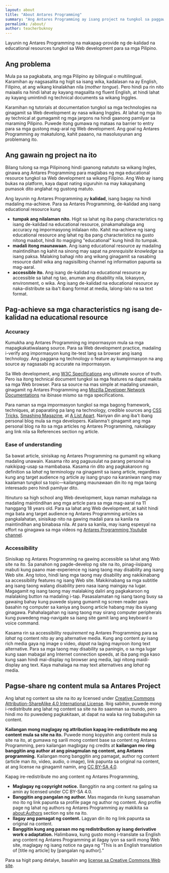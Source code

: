 ```yaml
---
layout: about
title: "About Antares Programming"
summary: "Ang Antares Programming ay isang project na tungkol sa paggawa ng high quality Web development resources para sa mga Pilipino."
permalink: /about/
author: teacherbuknoy
---
```


Layunin ng Antares Programming na makapag-provide ng de-kalidad na educational resources tungkol sa Web development para sa mga Pilipino.

## Ang problema

Mula pa sa pagkabata, ang mga Pilipino ay bilingual o multilingual. Karamihan ay nagsasalita ng higit sa isang wika, kadalasan na ay English, Filipino, at ang wikang kinalakhan nila (<i>mother tongue</i>). Pero hindi pa rin nito maiaalis na hindi lahat ay kayang magsalita ng fluent English, at hindi lahat ay kayang umintindi ng technical documents sa wikang Inggles.

Karamihan ng tutorials at documentation tungkol sa mga technologies na ginagamit sa Web development ay nasa wikang Inggles. At lahat ng mga ito ay technical at gumagamit ng mga jargons na hindi gaanong pamilyar sa maraming Pilipino. Puwede itong gumawa ng mataas na barrier to entry para sa mga gustong mag-aral ng Web development. Ang goal ng Antares Programming ay makatulong, kahit paaano, na masolusyunan ang problemang ito.

## Ang gawain ng project na ito

Bilang tulong sa mga Pilipinong hindi gaanong natututo sa wikang Ingles, ginawa ang Antares Programming para maglabas ng mga educational resource tungkol sa Web development sa wikang Filipino. Ang Web ay isang bukas na platform, kaya dapat nating siguruhin na may kakayahang pumasok dito anglahat ng gustong matuto.

Ang layunin ng Antares Programming ay <b>kalidad</b>, isang bagay na hindi madaling ma-achieve. Para sa Antares Programming, de-kalidad ang isang educational resource kung
- <b>tumpak ang nilalaman nito.</b> Higit sa lahat ng iba pang characteristics ng isang de-kalidad na educational resource, pinakamahalaga ang accuracy ng impormasyong inilalaan nito. Kahit ma-achieve ng isang educational resource ang lahat ng iba pang characteristics na gusto nitong maabot, hindi ito magiging "educational" kung hindi ito tumpak.
- <b>madali itong maunawaan.</b> Ang isang educational resource ay madaling maintindihan ng kahit na sinong may sapat na <i>prerequisite knowledge</i> sa isang paksa. Malaking bahagi nito ang wikang ginagamit sa nasabing resource dahil wika ang nagsisilbing channel ng information papunta sa mag-aaral.
- <b>accessible ito.</b> Ang isang de-kalidad na educational resource ay accessible sa lahat ng tao, anuman ang disability nila, lokasyon, environment, o wika. Ang isang de-kalidad na educational resource ay naka-distribute sa iba't ibang format at media, lalong-lalo na sa text format.

## Pag-achieve sa mga characteristics ng isang de-kalidad na educational resource
### Accuracy

Kumukha ang Antares Programming ng impormasyon mula sa mga mapagkakatiwalaang source. Para sa Web development practice, madaling i-verify ang impormasyon kung ite-test lang sa browser ang isang technology. Ang paggana ng technology o feature ay kumpirmasyon na ang source ay nagsasabi ng accurate na impormasyon.

Sa Web development, ang [W3C Specifications](https://w3.org/) ang ultimate source of truth. Pero isa itong technical document tungkol sa mga features na dapat makita sa mga Web browser. Para sa source na mas simple at madaling unawain, ginagamit ng Antares Programming ang [Mozilla Developer Network Documentations](https://developer.mozila.org/) na ibinase mismo sa mga specifications.

Para naman sa mga impormasyon tungkol sa mga bagong framework, techniques, at paparating pa lang na technology, credible sources ang [CSS Tricks](https://css-tricks.com/), [Smashing Magazine](https://smashingmagazine.com/), at [A List Apart](https://alistapart.com). Nariyan din ang iba't ibang personal blog mula sa mga developers. Kailanma't ginagamit ang mga personal blog na ito sa mga articles ng Antares Programming, nakalagay ang link nila sa References section ng article.

### Ease of understanding

Sa bawat article, sinisikap ng Antares Programming na gumamit ng wikang madaling unawain. Kasama rito ang pagsusulat na parang personal na nakikipag-usap sa mambabasa. Kasama rin dito ang pagkakaroon ng definition sa <em>lahat</em> ng terminology na ginagamit sa isang article, regardless kung ang target audience ng article ay isang grupo na karaniwan nang may kaalaman tungkol sa topic&mdash;kailangang maunawaan din ito ng mga taong interesado pero hindi pamilyar dito.

Itinuturo sa high school ang Web development, kaya naman mahalaga na madaling maintindihan ang mga article para sa mga mag-aaral na 11 hanggang 18 years old. Para sa lahat ang Web development, at kahit hindi mga bata ang target audience ng Antares Programming articles sa pangkalahatan, sinisikap nito na gawing madali para sa kanila na maintindihan ang binabasa nila. At para sa kanila, may isang espesyal na effort na ginagawa sa mga videos ng [Antares Programming Youtube channel](https://youtube.com/).

### Accessibility

Sinisikap ng Antares Programming na gawing accessible sa lahat ang Web site na ito. Sa panahon ng pagde-develop ng site na ito, pinag-iisipang mabuti kung paano mae-experience ng isang taong may disability ang isang Web site. Ang totoo, hindi lang mga taong may disability ang nakikinabang sa accessibility features ng isang Web site. Makikinabang sa mga subtitle ang isang taong walang disability pero nasa isang maingay na lugar. Magagamit ng isang taong may malalaking daliri ang pagkakaroon ng malalaking button na madaling i-tap. Pasasalamatan ng isang taong busy sa gawaing bahay kung puwede siyang gumamit ng screen reader para basahin ng computer sa kaniya ang buong article habang may iba siyang ginagawa. Pahahalagahan ng isang taong may sirang computer peripherals kung puwedeng mag-navigate sa isang site gamit lang ang keyboard o voice command.

Kasama rin sa accessibility <em>requirement</em> ng Antares Programming para sa <em>lahat</em> ng content nito ay ang alternative media. Kung ang content ay isang rich media gaya ng image o video, <em>dapat</em> na laging mayroon itong text alternative. Para sa mga taong may disability sa paningin, o sa mga lugar kung saan mabagal ang Internet connection speeds, at iba pang mga kaso kung saan hindi mai-display ng browser ang media, lagi nitong maidi-display ang text. Kaya mahalaga na may text alternatives ang <em>lahat</em> ng media.

## Pagse-share ng content mula sa Antares Project

Ang lahat ng content sa site na ito ay licensed under [Creative Commons Attribution-ShareAlike 4.0 International License](http://creativecommons.org/licenses/by-sa/4.0/). Ibig sabihin, puwede mong i-redistribute ang lahat ng content sa site na ito saanman sa mundo, pero hindi mo ito puwedeng pagkakitaan, at dapat na wala ka ring babaguhin sa content.

<b>Kailangan mong maglagay ng attribution kapag ire-redistribute mo ang content mula sa site na ito.</b> Puwede mong kopyahin ang content mula sa site na ito, at gumawa ng sarili mong content base sa content ng Antares Programming, pero kailangan magbigay ng credits at <strong>kailangan mo ring banggitin ang author at ang pinagmulan ng content, ang Antares programming.</strong> Kailangan mong banggitin ang pamagat, author ng content (article man ito, video, audio, o image), link papunta sa original na content, at ang license na ginagamit namin, ang [CC BY-SA 4.0](http://creativecommons.org/licenses/by-sa/4.0/).

Kapag ire-redistribute mo ang content ng Antares Programming,
- <b>Maglagay ng copyright notice.</b> Banggitin na ang content na galing sa amin ay licensed under CC BY-SA 4.0.
- <b>Banggitin ang pangalan ng author.</b> Mas maganda rin kung sasamahan mo ito ng link papunta sa profile page ng author ng content. Ang profile page ng lahat ng authors ng Antares Programming ay makikita sa [about:Authors](/about/authors/) section ng site na ito.
- <b>Ilagay ang pamagat ng content.</b> Lagyan din ito ng link papunta sa original na content.
- <b>Banggitin kung ang paraan mo ng redistribution ay isang derivative work o adaptation.</b> Halimbawa, kung gusto mong i-translate sa English ang content ng Antares Programming at ilagay iyon sa sarili mong Web site, maglagay ng isang notice na gaya ng <q>This is an English translation of \[title ng article\] by \[pangalan ng author\].</q>

Para sa higit pang detalye, basahin ang [license sa Creative Commons Web site](http://creativecommons.org/licenses/by-sa/4.0/).
